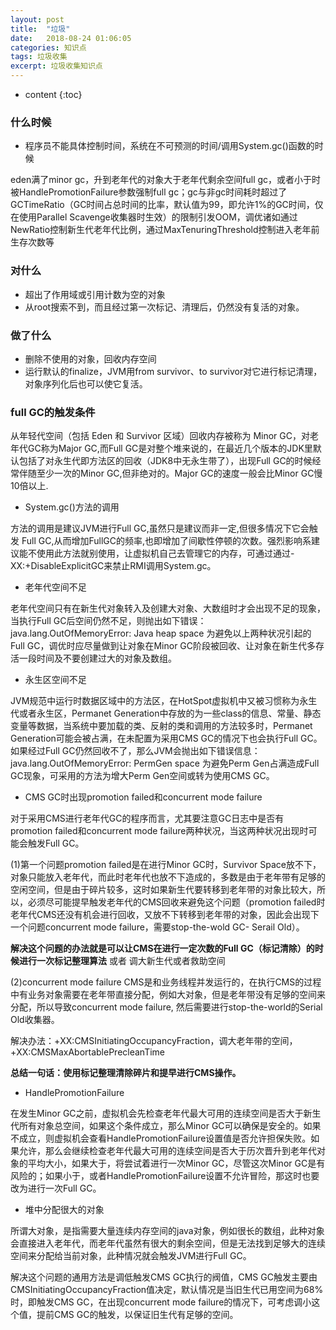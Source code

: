 ```yaml
---
layout: post
title:  "垃圾"
date:   2018-08-24 01:06:05
categories: 知识点
tags: 垃圾收集
excerpt: 垃圾收集知识点
---
```



* content
{:toc}

### 什么时候

- 程序员不能具体控制时间，系统在不可预测的时间/调用System.gc()函数的时候

eden满了minor gc，升到老年代的对象大于老年代剩余空间full gc，或者小于时被HandlePromotionFailure参数强制full gc；gc与非gc时间耗时超过了GCTimeRatio（GC时间占总时间的比率，默认值为99，即允许1%的GC时间，仅在使用Parallel Scavenge收集器时生效）的限制引发OOM，调优诸如通过NewRatio控制新生代老年代比例，通过MaxTenuringThreshold控制进入老年前生存次数等

### 对什么

- 超出了作用域或引用计数为空的对象
- 从root搜索不到，而且经过第一次标记、清理后，仍然没有复活的对象。

### 做了什么

- 删除不使用的对象，回收内存空间
- 运行默认的finalize，JVM用from survivor、to survivor对它进行标记清理，对象序列化后也可以使它复活。

### full GC的触发条件

从年轻代空间（包括 Eden 和 Survivor 区域）回收内存被称为 Minor GC，对老年代GC称为Major GC,而Full GC是对整个堆来说的，在最近几个版本的JDK里默认包括了对永生代即方法区的回收（JDK8中无永生带了），出现Full GC的时候经常伴随至少一次的Minor GC,但非绝对的。Major GC的速度一般会比Minor GC慢10倍以上.

- System.gc()方法的调用

方法的调用是建议JVM进行Full GC,虽然只是建议而非一定,但很多情况下它会触发 Full GC,从而增加FullGC的频率,也即增加了间歇性停顿的次数。强烈影响系建议能不使用此方法就别使用，让虚拟机自己去管理它的内存，可通过通过-XX:+DisableExplicitGC来禁止RMI调用System.gc。

- 老年代空间不足

老年代空间只有在新生代对象转入及创建大对象、大数组时才会出现不足的现象，当执行Full GC后空间仍然不足，则抛出如下错误：java.lang.OutOfMemoryError: Java heap space 为避免以上两种状况引起的Full GC，调优时应尽量做到让对象在Minor GC阶段被回收、让对象在新生代多存活一段时间及不要创建过大的对象及数组。

- 永生区空间不足

JVM规范中运行时数据区域中的方法区，在HotSpot虚拟机中又被习惯称为永生代或者永生区，Permanet Generation中存放的为一些class的信息、常量、静态变量等数据，当系统中要加载的类、反射的类和调用的方法较多时，Permanet Generation可能会被占满，在未配置为采用CMS GC的情况下也会执行Full GC。如果经过Full GC仍然回收不了，那么JVM会抛出如下错误信息：
java.lang.OutOfMemoryError: PermGen space 
为避免Perm Gen占满造成Full GC现象，可采用的方法为增大Perm Gen空间或转为使用CMS GC。

- CMS GC时出现promotion failed和concurrent mode failure

对于采用CMS进行老年代GC的程序而言，尤其要注意GC日志中是否有promotion failed和concurrent mode failure两种状况，当这两种状况出现时可能会触发Full GC。

(1)第一个问题promotion failed是在进行Minor GC时，Survivor Space放不下，对象只能放入老年代，而此时老年代也放不下造成的，多数是由于老年带有足够的空闲空间，但是由于碎片较多，这时如果新生代要转移到老年带的对象比较大，所以，必须尽可能提早触发老年代的CMS回收来避免这个问题（promotion failed时老年代CMS还没有机会进行回收，又放不下转移到老年带的对象，因此会出现下一个问题concurrent mode failure，需要stop-the-wold GC- Serail Old）。

**解决这个问题的办法就是可以让CMS在进行一定次数的Full GC（标记清除）的时候进行一次标记整理算法** 或者 调大新生代或者救助空间

(2)concurrent mode failure CMS是和业务线程并发运行的，在执行CMS的过程中有业务对象需要在老年带直接分配，例如大对象，但是老年带没有足够的空间来分配，所以导致concurrent mode failure, 然后需要进行stop-the-world的Serial Old收集器。

解决办法：+XX:CMSInitiatingOccupancyFraction，调大老年带的空间，+XX:CMSMaxAbortablePrecleanTime

**总结一句话：使用标记整理清除碎片和提早进行CMS操作。**

- HandlePromotionFailure

在发生Minor GC之前，虚拟机会先检查老年代最大可用的连续空间是否大于新生代所有对象总空间，如果这个条件成立，那么Minor GC可以确保是安全的。如果不成立，则虚拟机会查看HandlePromotionFailure设置值是否允许担保失败。如果允许，那么会继续检查老年代最大可用的连续空间是否大于历次晋升到老年代对象的平均大小，如果大于，将尝试着进行一次Minor GC，尽管这次Minor GC是有风险的；如果小于，或者HandlePromotionFailure设置不允许冒险，那这时也要改为进行一次Full GC。

- 堆中分配很大的对象

所谓大对象，是指需要大量连续内存空间的java对象，例如很长的数组，此种对象会直接进入老年代，而老年代虽然有很大的剩余空间，但是无法找到足够大的连续空间来分配给当前对象，此种情况就会触发JVM进行Full GC。

解决这个问题的通用方法是调低触发CMS GC执行的阀值，CMS GC触发主要由CMSInitiatingOccupancyFraction值决定，默认情况是当旧生代已用空间为68%时，即触发CMS GC，在出现concurrent mode failure的情况下，可考虑调小这个值，提前CMS GC的触发，以保证旧生代有足够的空间。
